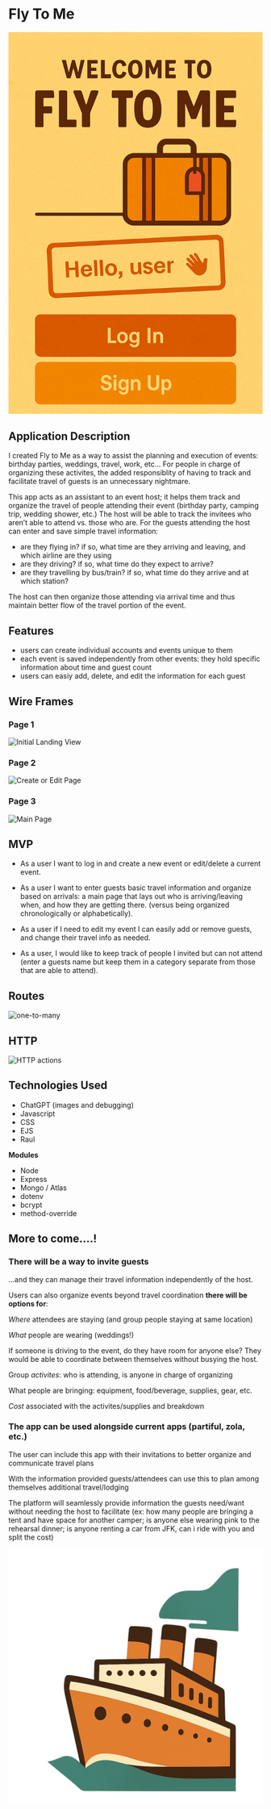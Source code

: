 # Fly To Me

![fly to me icon](./public/assets/welcome-icon.png)

## Application Description
I created Fly to Me as a way to assist the planning and execution of events: birthday parties, weddings, travel, work, etc... For people in charge of organizing these activites, the added responsiblity of having to track and facilitate travel of guests is an unnecessary nightmare. 

This app acts as an assistant to an event host; it helps them track and organize the travel of people attending their event (birthday party, camping trip, wedding shower, etc.) The host will be able to track the invitees who aren’t able to attend vs. those who are. For the guests attending the host can enter and save simple travel information: 
 - are they flying in? if so, what time are they arriving and leaving, and which airline are they using
 - are they driving? if so, what time do they expect to arrive? 
 - are they travelling by bus/train? if so, what time do they arrive and at which station? 
 
 The host can then organize those attending via arrival time and thus maintain better flow of the travel portion of the event.

## Features
- users can create individual accounts and events unique to them 
- each event is saved independently from other events: they hold specific information about time and guest count
- users can easiy add, delete, and edit the information for each guest 

## Wire Frames

### Page 1
![Initial Landing View](./public/assets/Screenshot%202025-03-31%20at%2012.15.09 PM.png)

### Page 2
![Create or Edit Page](./public/assets/Screenshot%202025-03-31%20at%2012.14.51 PM.png)

### Page 3
![Main Page](./public/assets/Screenshot%202025-03-31%20at%2012.15.25 PM.png
)
## MVP 
* As a user I want to log in and create a new event or edit/delete a current event.

* As a user I want to enter guests basic travel information and organize based on arrivals: a main page that lays out who is arriving/leaving when, and how they are getting there. (versus being organized chronologically or alphabetically).

* As a user if I need to edit my event I can easily add or remove guests, and change their travel info as needed.

* As a user, I would like to keep track of people I invited but can not attend (enter a guests name but keep them in a category separate from those that are able to attend).

## Routes
![one-to-many](./public/assets/Screenshot%202025-03-31%20at%201.21.31 PM.png)

## HTTP 
![HTTP actions](./public/assets/Screenshot%202025-03-31%20at%201.21.31 PM.png)

## __Technologies Used__
- ChatGPT (images and debugging)
- Javascript
- CSS
- EJS
- Raul

__Modules__
- Node
- Express
- Mongo / Atlas
- dotenv
- bcrypt
- method-override

## More to come....!

### __There will be a way to invite guests__ 
...and they can manage their travel information independently of the host.

Users can also organize events beyond travel coordination __there will be options for__:


_Where_ attendees are staying (and group people staying at same location)

_What_ people are wearing (weddings!)

If someone is driving to the event, do they have room for anyone else? They would be able to coordinate between themselves without busying the host.

Group _activites_: who is attending, is anyone in charge of organizing

What people are bringing: equipment, food/beverage, supplies, gear, etc.

_Cost_ associated with the activites/supplies and breakdown

### The app can be used alongside current apps (partiful, zola, etc.)

The user can include this app with their invitations to better organize and communicate travel plans

With the information provided guests/attendees can use this to plan among themselves additional travel/lodging

The platform will seamlessly provide information the guests need/want without needing the host to facilitate (ex: how many people are bringing a tent and have space for another camper; is anyone else wearing pink to the rehearsal dinner; is anyone renting a car from JFK, can i ride with you and split the cost)

![sailaway](./public/assets/corner-ship.png)